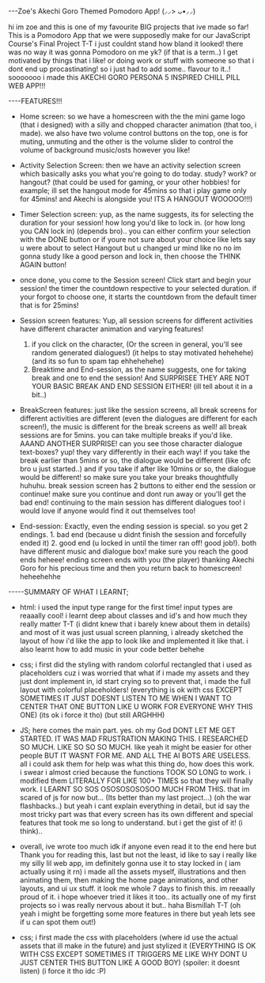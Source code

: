  ---Zoe's Akechi Goro Themed Pomodoro App! (⸝⸝> ᴗ•⸝⸝)

hi im zoe and this is one of my favourite BIG projects that ive made so far! This is a Pomodoro App that we were supposedly make for our JavaScript Course's Final Project T-T 
i just couldnt stand how bland it looked! there was no way it was gonna Pomodoro on me yk? (if that is a term..) I get motivated by things that i like! or doing work or stuff with someone so that
i dont end up procastinating! so i just had to add some.. flavour to it..! sooooooo i made this AKECHI GORO PERSONA 5 INSPIRED CHILL PILL WEB APP!!!

----FEATURES!!!

- Home screen: so we have a homescreen with the the mini game logo (that i designed) with a silly and chopped character animation (that too, i made).
  we also have two volume control buttons on the top, one is for muting, unmuting and the other is the volume slider to control the volume of background music/osts however you like!

- Activity Selection Screen: then we have an activity selection screen which basically asks you what you're going to do today. study? work? or hangout? (that could be used for gaming, or your other hobbies!
  for example; ill set the hangout mode for 45mins so that i play game only for 45mins! and Akechi is alongside you! ITS A HANGOUT WOOOOO!!!)

- Timer Selection screen: yup, as the name suggests, its for selecting the duration for your session! how long you'd like to lock in. (or how long you CAN lock in) (depends bro)..
  you can either confirm your selection with the DONE button or if youre not sure about your choice like lets say u were about to select Hangout but u changed ur mind like no no im gonna study like a good person and lock in, then choose the THINK AGAIN button!
- once done, you come to the Session screen! Click start and begin your session! the timer the countdown respective to your selected duration. if your forgot to choose one, it starts the countdown from the default timer that is for 25mins!

- Session screen features: Yup, all session screens for different activities have different character animation and varying features!
  1. if you click on the character, (Or the screen in general, you'll see random generated dialogues!) (it helps to stay motivated hehehehe) (and its so fun to spam tap ehhehehehe)
  2. Breaktime and End-session, as the name suggests, one for taking break and one to end the session! And SURPRISEE THEY ARE NOT YOUR BASIC BREAK AND END SESSION EITHER! (ill tell about it in a bit..)

- BreakScreen features: just like the session screens, all break screens for different activities are different (even the dialogues are different for each screen!), the music is different for the break screens as well!
  all break sessions are for 5mins. you can take multiple breaks if you'd like. AAAND ANOTHER SURPRISE! can you see those character dialogue text-boxes? yup! they vary differently in their each way!
  if you take the break earlier than 5mins or so, the dialogue would be different (like ofc bro u just started..) and if you take if after like 10mins or so, the dialogue would be different!
  so make sure you take your breaks thoughtfully huhuhu. break session screen has 2 buttons to either end the session or continue! make sure you continue and dont run away or you'll get the bad end! continuing to the main session has different dialogues too! i would love if anyone would find it out themselves too!

- End-session: Exactly, even the ending session is special. so you get 2 endings. 1. bad end (because u didnt finish the session and forcefully ended it) 2. good end (u locked in until the timer ran off! good job!). both have different music and dialogue box!
  make sure you reach the good ends heheee!
  ending screen ends with you (the player) thanking Akechi Goro for his precious time and then you return back to homescreen! heheehehhe

-----SUMMARY OF WHAT I LEARNT;

- html: i used the input type range for the first time! input types are reaaally cool!
  i learnt deep about classes and id's and how much they really matter T-T (i didnt knew that i barely knew about them in details)
  and most of it was just usual screen planning, i already sketched the layout of how i'd like the app to look like and implemented it like that.
  i also learnt how to add music in your code better behehe 

- css; i first did the styling with random colorful rectangled that i used as placeholders cuz i was worried that what if i made my assets and they just dont implement in, id start crying so to prevent that, i made the full layout with colorful placeholders!
  (everything is ok with css EXCEPT SOMETIMES IT JUST DOESNT LISTEN TO ME WHEN I WANT TO CENTER THAT ONE BUTTON LIKE U WORK FOR EVERYONE WHY THIS ONE) (its ok i force it tho) (but still ARGHHH)

- JS; here comes the main part. yes. oh my God DONT LET ME GET STARTED. IT WAS MAD FRUSTRATION MAKING THIS. I RESEARCHED SO MUCH. LIKE SO SO SO MUCH. like yeah it might be easier for other people BUT IT WASNT FOR ME.
  AND ALL THE AI BOTS ARE USELESS. all i could ask them for help was what this thing do, how does this work. i swear i almost cried because the functions TOOK SO LONG to work. i modified them LITERALLY FOR LIKE 100+ TIMES so that they will finally work.
  I LEARNT SO SOS OSOSOSOSOSOO MUCH FROM THIS. that im scared of js for now but... (Its better than my last project...) (oh the war flashbacks..) but yeah i cant explain everything in detail, but id say the most tricky part was that every screen has its own different and special features that took me so long to understand. but i get the gist of it! (i think)..

- overall, ive wrote too much idk if anyone even read it to the end here but Thank you for reading this, last but not the least, id like to say i really like my silly lil web app, im definitely gonna use it to stay locked in ( iam actually using it rn)
  i made all the assets myself, illustrations and then animating them, then making the home page animations, and other layouts, and ui ux stuff. it look me whole 7 days to finish this. im reeaally proud of it. i hope whoever tried it likes it too..
  its actually one of my first projects so i was really nervous about it but.. haha Bismillah T-T (oh yeah i might be forgetting some more features in there but yeah lets see if u can spot them out!) 

- css; i first made the css with placeholders (where id use the actual assets that ill make in the future) and just stylized it (EVERYTHING IS OK WITH CSS EXCEPT SOMETIMES IT TRIGGERS ME LIKE WHY DONT U JUST CENTER THIS BUTTON LIKE A GOOD BOY) (spoiler: it doesnt listen) (i force it tho idc :P)
  
